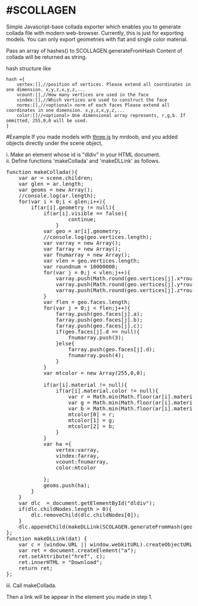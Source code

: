 #SCOLLAGEN
=========

Simple Javascript-base collada exporter
which enables you to generate collada file with modern web-browser.
Currently, this is just for exporting models. 
You can only export geometries with flat and single color material. 

Pass an array of hashes() to SCOLLAGEN.generateFromHash
Content of collada will be returned as string.

hash structure like

    hash ={
        vertex:[],//position of vertices. Please extend all coordinates in one dimension. x,y,z,x,y,z,...
        vcount:[],//How many vertices are used in the face
        vindex:[],//Which vertices are used to construct the face
        norms:[],//<optional> norm of each faces Please extend all coordinates in one dimension. x,y,z,x,y,z,...
        color:[]//<optional> One dimensional array represents, r,g,b. If ommitted, 255,0,0 will be used.
    }


#Example
If you made models with [three.js](https://github.com/mrdoob/three.js) by mrdoob,
and you added objects directly under the scene object,

i. Make an element whose id is "dldiv" in your HTML document.  
ii. Define functions 'makeCollada' and 'makeDLLink' as follows.  

<pre>
function makeCollada(){
	var ar = scene.children;
	var glen = ar.length;
	var geoms = new Array();
	//console.log(ar.length);
	for(var i = 0;i &lt; glen;i++){
		if(ar[i].geometry != null){
			if(ar[i].visible == false){
					continue;
				}
			var geo = ar[i].geometry;
			//console.log(geo.vertices.length);
			var varray = new Array();
			var farray = new Array();
			var fnumarray = new Array();
			var vlen = geo.vertices.length;
			var roundnum = 10000000;
			for(var j = 0;j &lt; vlen;j++){
				varray.push(Math.round(geo.vertices[j].x*roundnum)/roundnum);
				varray.push(Math.round(geo.vertices[j].y*roundnum)/roundnum);
				varray.push(Math.round(geo.vertices[j].z*roundnum)/roundnum);
			}
			var flen = geo.faces.length;
			for(var j = 0;j &lt; flen;j++){
				farray.push(geo.faces[j].a);
				farray.push(geo.faces[j].b);
				farray.push(geo.faces[j].c);
				if(geo.faces[j].d == null){
					fnumarray.push(3);
				}else{
					farray.push(geo.faces[j].d);
					fnumarray.push(4);
				}
			}
			var mtcolor = new Array(255,0,0);
		
			if(ar[i].material != null){
				if(ar[i].material.color != null){
					var r = Math.min(Math.floor(ar[i].material.color.r*256),255);
					var g = Math.min(Math.floor(ar[i].material.color.g*256),255);
					var b = Math.min(Math.floor(ar[i].material.color.b*256),255);
					mtcolor[0] = r;
					mtcolor[1] = g;
					mtcolor[2] = b;
				}
			}
			var ha ={
				vertex:varray,
				vindex:farray,
				vcount:fnumarray,
				color:mtcolor
			
			};
			geoms.push(ha);
		}
	}
	var dlc  = document.getElementById("dldiv");
	if(dlc.childNodes.length &gt; 0){
		dlc.removeChild(dlc.childNodes[0]);
	}
	dlc.appendChild(makeDLLink(SCOLAGEN.generateFromHash(geoms)));
};
function makeDLLink(dat) {
	var c = (window.URL || window.webkitURL).createObjectURL(new Blob([dat]))
	var ret = document.createElement("a");
	ret.setAttribute("href", c);
	ret.innerHTML = "Download";
	return ret;
};
</pre>

iii. Call makeCollada.

Then a link will be appear in the element you made in step 1.
